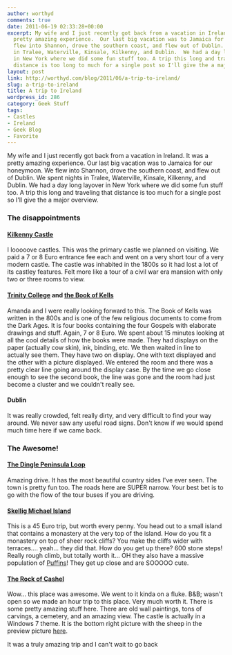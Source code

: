 ```yaml
---
author: worthyd
comments: true
date: 2011-06-19 02:33:28+00:00
excerpt: My wife and I just recently got back from a vacation in Ireland. It was a
  pretty amazing experience.  Our last big vacation was to Jamaica for our honeymoon.  We
  flew into Shannon, drove the southern coast, and flew out of Dublin.  We spent nights
  in Tralee, Waterville, Kinsale, Kilkenny, and Dublin.  We had a day long layover
  in New York where we did some fun stuff too. A trip this long and traveling that
  distance is too long to much for a single post so I'll give the a major overview.
layout: post
link: http://worthyd.com/blog/2011/06/a-trip-to-ireland/
slug: a-trip-to-ireland
title: A trip to Ireland
wordpress_id: 286
category: Geek Stuff 
tags:
- Castles
- Ireland
- Geek Blog
- Favorite
---
```


My wife and I just recently got back from a vacation in Ireland. It was a pretty amazing experience.  Our last big vacation was to Jamaica for our honeymoon.  We flew into Shannon, drove the southern coast, and flew out of Dublin.  We spent nights in Tralee, Waterville, Kinsale, Kilkenny, and Dublin.  We had a day long layover in New York where we did some fun stuff too. A trip this long and traveling that distance is too much for a single post so I'll give the a major overview.
<!-- more -->


### The disappointments




#### [Kilkenny Castle](http://en.wikipedia.org/wiki/Kilkenny_Castle)


I looooove castles. This was the primary castle we planned on visiting. We paid a 7 or 8 Euro entrance fee each and went on a very short tour of a very modern castle.   The castle was inhabited in the 1800s so it had lost a lot of its castley features. Felt more like a tour of a civil war era mansion with only two or three rooms to view.



#### [Trinity College](http://en.wikipedia.org/wiki/Trinity_College,_Dublin) and [the Book of Kells](http://en.wikipedia.org/wiki/Book_of_Kells)


Amanda and I were really looking forward to this. The Book of Kells was written in the 800s and is one of the few religious documents to come from the Dark Ages.  It is four books containing the four Gospels with elaborate drawings and stuff.  Again, 7 or 8 Euro.  We spent about 15 minutes looking at all the cool details of how the books were made.  They had displays on the paper (actually cow skin), ink, binding, etc.  We then waited in line to actually see them. They have two on display. One with text displayed and the other with a picture displayed. We entered the room and there was a pretty clear line going around the display case. By the time we go close enough to see the second book, the line was gone and the room had just become a cluster and we couldn't really see.



#### Dublin


It was really crowded, felt really dirty, and very difficult to find your way around. We never saw any useful road signs.  Don't know if we would spend much time here if we came back.



### The Awesome!




#### [The Dingle Peninsula Loop](http://en.wikipedia.org/wiki/Dingle_Peninsula)


Amazing drive. It has the most beautiful country sides I've ever seen. The town is pretty fun too.  The roads here are SUPER narrow.  Your best bet is to go with the flow of the tour buses if you are driving.



#### [Skellig Michael Island](http://en.wikipedia.org/wiki/Skellig_Michael)


This is a 45 Euro trip, but worth every penny.  You head out to a small island that contains a monastery at the very top of the island.  How do you fit a monastery on top of sheer rock cliffs? You make the cliffs wider with terraces.... yeah... they did that. How do you get up there? 600 stone steps!  Really rough climb, but totally worth it... OH they also have a massive population of [Puffins](http://en.wikipedia.org/wiki/Puffin)!  They get up close and are SOOOOO cute.



#### [The Rock of Cashel](http://en.wikipedia.org/wiki/Rock_of_Cashel)


Wow... this place was awesome. We went to it kinda on a fluke. B&B; wasn't open so we made an hour trip to this place. Very much worth it.  There is some pretty amazing stuff here. There are old wall paintings, tons of carvings, a cemetery, and an amazing view.  The castle is actually in a Windows 7 theme. It is the bottom right picture with the sheep in the preview picture [here](http://www.howtogeek.com/news/add-historic-elegance-to-your-desktop-with-castles-of-europe-theme-for-windows-7/5318/).

It was a truly amazing trip and I can't wait to go back
